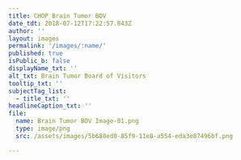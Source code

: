 ```yaml
---
title: CHOP Brain Tumor BOV
date_tdt: 2018-07-12T17:22:57.843Z
author: ''
layout: images
permalink: '/images/:name/'
published: true
isPublic_b: false
displayName_txt: ''
alt_txt: Brain Tumor Board of Visitors
tooltip_txt: ''
subjectTag_list:
  - title_txt: ''
headlineCaption_txt: ''
file:
  name: Brain Tumor BOV Image-01.png
  type: image/png
  src: /assets/images/5b688ed0-85f9-11e8-a554-eda3e87496bf.png

---
```



